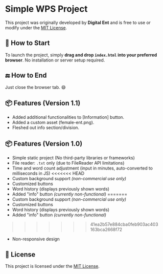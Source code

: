 # Simple WPS Project

This project was originally developed by **Digital Ent** and is free to use or modify under the [MIT License](LICENSE).

## 🚀 How to Start

To launch the project, simply **drag and drop `index.html` into your preferred browser**. No installation or server setup required.

## 🔚 How to End

Just close the browser tab. 😄

## 📦 Features (Version 1.1)

- Added additional functionalities to [Information] button.
- Added a custom asset (female-ent.png).
- Fleshed out info section/division.

## 📦 Features (Version 1.0)

- Simple static project (No third-party libraries or frameworks)
- File reader: `.txt` only (due to FileReader API limitations)
- Time and word count adjustment (input in minutes, auto-converted to milliseconds in JS)
<<<<<<< HEAD
- Custom background support _(non-commercial use only)_
- Customized buttons
- Word history (displays previously shown words)
- Added "info" button _(currently non-functional)_
=======
- Custom background support *(non-commercial use only)*
- Customized buttons
- Word history (displays previously shown words)
- Added "info" button *(currently non-functional)*
>>>>>>> 41ea2b57e884cba0feb903ac403163bca2668f72
- Non-responsive design

## 📜 License

This project is licensed under the [MIT License](LICENSE).
